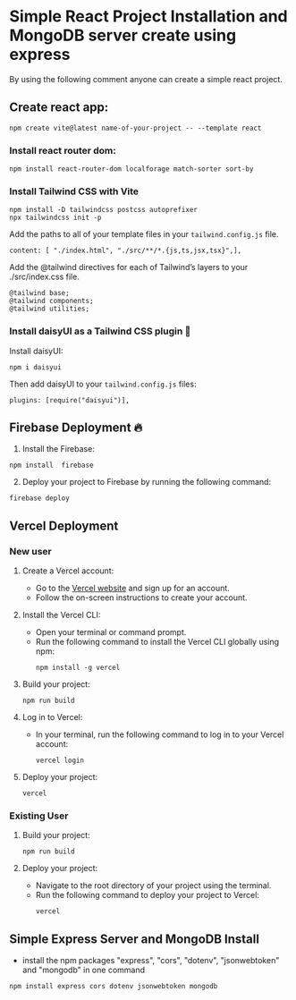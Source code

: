 # Simple React Project Installation and MongoDB server create using express

By using the following comment anyone can create a simple react project.

## Create react app:

```shell
npm create vite@latest name-of-your-project -- --template react
```
### Install react router dom:
```shell
npm install react-router-dom localforage match-sorter sort-by
```
### Install Tailwind CSS with Vite 
```shell
npm install -D tailwindcss postcss autoprefixer
npx tailwindcss init -p
```
Add the paths to all of your template files in your `tailwind.config.js` file.
```plaintext
content: [ "./index.html", "./src/**/*.{js,ts,jsx,tsx}",],
```
 Add the @tailwind directives for each of Tailwind’s layers to your ./src/index.css file.
```plaintext
@tailwind base;
@tailwind components;
@tailwind utilities;
```
### Install daisyUI as a Tailwind CSS plugin 🌼 
Install daisyUI:
```shell
npm i daisyui
```
Then add daisyUI to your `tailwind.config.js` files:
```plaintext
plugins: [require("daisyui")],
```
## Firebase Deployment 🔥 
1. Install the Firebase:

```shell
npm install  firebase
```
2. Deploy your project to Firebase by running the following command:
```shell
firebase deploy
```
## Vercel Deployment
### New user

1. Create a Vercel account:
   - Go to the [Vercel website](https://vercel.com) and sign up for an account.
   - Follow the on-screen instructions to create your account.

2. Install the Vercel CLI:
   - Open your terminal or command prompt.
   - Run the following command to install the Vercel CLI globally using npm:
     ```shell
     npm install -g vercel
     ```

3. Build your project:
   
     ```shell
     npm run build
     ```

4. Log in to Vercel:
   - In your terminal, run the following command to log in to your Vercel account:
     ```shell
     vercel login
     ```

5. Deploy your project:
     ```shell
     vercel
     ```
 ### Existing User

1. Build your project:
     ```shell
     npm run build
     ```

2. Deploy your project:
   - Navigate to the root directory of your project using the terminal.
   - Run the following command to deploy your project to Vercel:
     ```shell
     vercel
     ```
  
## Simple Express Server and MongoDB Install 
- install the npm packages "express", "cors", "dotenv", "jsonwebtoken" and "mongodb" in one command
```shell
npm install express cors dotenv jsonwebtoken mongodb
```

